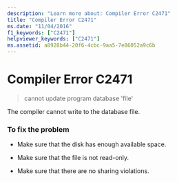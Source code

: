 ```yaml
---
description: "Learn more about: Compiler Error C2471"
title: "Compiler Error C2471"
ms.date: "11/04/2016"
f1_keywords: ["C2471"]
helpviewer_keywords: ["C2471"]
ms.assetid: a8928b44-20f6-4cbc-9aa5-7e86052a9c6b
---
```

# Compiler Error C2471

> cannot update program database 'file'

The compiler cannot write to the database file.

### To fix the problem

- Make sure that the disk has enough available space.

- Make sure that the file is not read-only.

- Make sure that there are no sharing violations.
